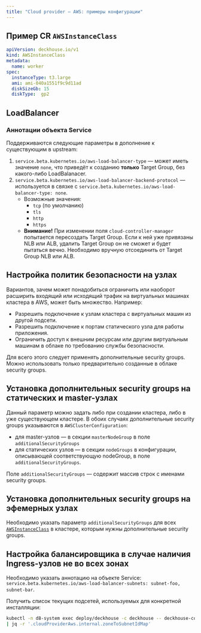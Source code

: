 ```yaml
---
title: "Сloud provider — AWS: примеры конфигурации"
---
```


## Пример CR `AWSInstanceClass`

```yaml
apiVersion: deckhouse.io/v1
kind: AWSInstanceClass
metadata:
  name: worker
spec:
  instanceType: t3.large
  ami: ami-040a1551f9c9d11ad
  diskSizeGb: 15
  diskType:  gp2
```

## LoadBalancer

### Аннотации объекта Service

Поддерживаются следующие параметры в дополнение к существующим в upstream:

1. `service.beta.kubernetes.io/aws-load-balancer-type` — может иметь значение `none`, что приведёт к созданию **только** Target Group, без какого-либо LoadBalanacer.
2. `service.beta.kubernetes.io/aws-load-balancer-backend-protocol` — используется в связке с `service.beta.kubernetes.io/aws-load-balancer-type: none`.
   * Возможные значения:
     * `tcp` (по умолчанию)
     * `tls`
     * `http`
     * `https`
   * **Внимание!** При изменении поля `cloud-controller-manager` попытается пересоздать Target Group. Если к ней уже привязаны NLB или ALB, удалить Target Group он не сможет и будет пытаться вечно. Необходимо вручную отсоединить от Target Group NLB или ALB.

## Настройка политик безопасности на узлах

Вариантов, зачем может понадобиться ограничить или наоборот расширить входящий или исходящий трафик на виртуальных машинах кластера в AWS, может быть множество. Например:

* Разрешить подключение к узлам кластера с виртуальных машин из другой подсети.
* Разрешить подключение к портам статического узла для работы приложения.
* Ограничить доступ к внешним ресурсам или другим виртуальным машинам в облаке по требованию службы безопасности.

Для всего этого следует применять дополнительные security groups. Можно использовать только предварительно созданные в облаке security groups.

## Установка дополнительных security groups на статических и master-узлах

Данный параметр можно задать либо при создании кластера, либо в уже существующем кластере. В обоих случаях дополнительные security groups указываются в `AWSClusterConfiguration`:
- для master-узлов — в секции `masterNodeGroup` в поле `additionalSecurityGroups`
- для статических узлов — в секции `nodeGroups` в конфигурации, описывающей соответствующую nodeGroup, в поле `additionalSecurityGroups`.

Поле `additionalSecurityGroups` — содержит массив строк с именами security groups.

## Установка дополнительных security groups на эфемерных узлах

Необходимо указать параметр `additionalSecurityGroups` для всех [`AWSInstanceClass`](cr.html#awsinstanceclass) в кластере, которым нужны дополнительные security groups.

## Настройка балансировщика в случае наличия Ingress-узлов не во всех зонах

Необходимо указать аннотацию на объекте Service: `service.beta.kubernetes.io/aws-load-balancer-subnets: subnet-foo, subnet-bar`.

Получить список текущих подсетей, используемых для конкретной инсталляции:

```bash
kubectl -n d8-system exec deploy/deckhouse -c deckhouse -- deckhouse-controller module values cloud-provider-aws -o json \
| jq -r '.cloudProviderAws.internal.zoneToSubnetIdMap'
```
